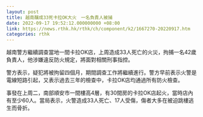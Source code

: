 ```yaml
---
layout: post
title: 越南釀成33死卡拉OK大火　一名負責人被捕
date: 2022-09-17 19:52:12.000000000 +08:00
link: https://news.rthk.hk/rthk/ch/component/k2/1667270-20220917.htm
categories: rthk
---
```


越南警方繼續調查當地一間卡拉OK店，上周造成33人死亡的火災，拘捕一名42歲負責人，他涉嫌違反防火規定，將面對相關刑事指控。

警方表示，疑犯將被拘留四個月，期間調查工作將繼續進行。警方早前表示火警是電線短路引起，又表示過去三年的檢查中，卡拉OK店均通過所有防火檢查。

事發在上周二，南部順安市一間樓高4層，有30間房的卡拉OK店起火，當時店內有至少60人。當局表示，火警造成33人死亡、17人受傷，傷者大多在被迫跳樓逃生而骨折。
